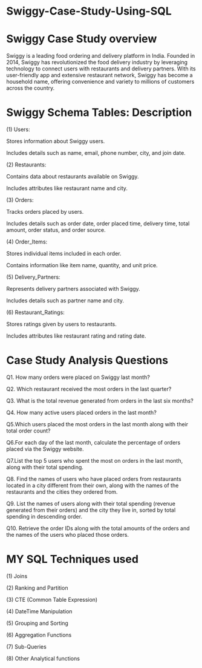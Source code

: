 # Swiggy-Case-Study-Using-SQL






# Swiggy Case Study overview

Swiggy is a leading food ordering and delivery platform in India. Founded in 2014, Swiggy has revolutionized the food delivery industry by leveraging technology to connect users with restaurants and delivery partners. With its user-friendly app and extensive restaurant network, Swiggy has become a household name, offering convenience and variety to millions of customers across the country.

# Swiggy Schema Tables: Description

(1) Users:


Stores information about Swiggy users.

Includes details such as name, email, phone number, city, and join date.



(2) Restaurants:

Contains data about restaurants available on Swiggy.

Includes attributes like restaurant name and city.



(3) Orders:

Tracks orders placed by users.

Includes details such as order date, order placed time, delivery time, total amount, order status, and order source.



(4) Order_Items:

Stores individual items included in each order.

Contains information like item name, quantity, and unit price.



(5) Delivery_Partners:

Represents delivery partners associated with Swiggy.

Includes details such as partner name and city.



(6) Restaurant_Ratings:

Stores ratings given by users to restaurants.

Includes attributes like restaurant rating and rating date.




# Case Study Analysis Questions

 Q1. How many orders were placed on Swiggy last month?
 

 Q2. Which restaurant received the most orders in the last quarter?
 

 Q3. What is the total revenue generated from orders in the last six months?


 Q4. How many active users placed orders in the last month?
 

 Q5.Which users placed the most orders in the last month along with their total order count? 
 

 Q6.For each day of the last month, calculate the percentage of orders placed via the Swiggy website.


 Q7.List the top 5 users who spent the most on orders in the last month, along with their total spending.
 

 Q8. Find the names of users who have placed orders from restaurants located in a city different from their own, along with the names of the restaurants and the cities they ordered from. 


Q9. List the names of users along with their total spending (revenue generated from their orders) and the city they live in, sorted by total spending in descending order. 


 Q10. Retrieve the order IDs along with the total amounts of the orders and the names of the users who placed those orders. 



 # MY SQL Techniques used

 (1) Joins
 
(2) Ranking and Partition

(3) CTE (Common Table Expression)

(4) DateTime Manipulation

(5) Grouping and Sorting

(6) Aggregation Functions

(7) Sub-Queries

(8) Other Analytical functions




